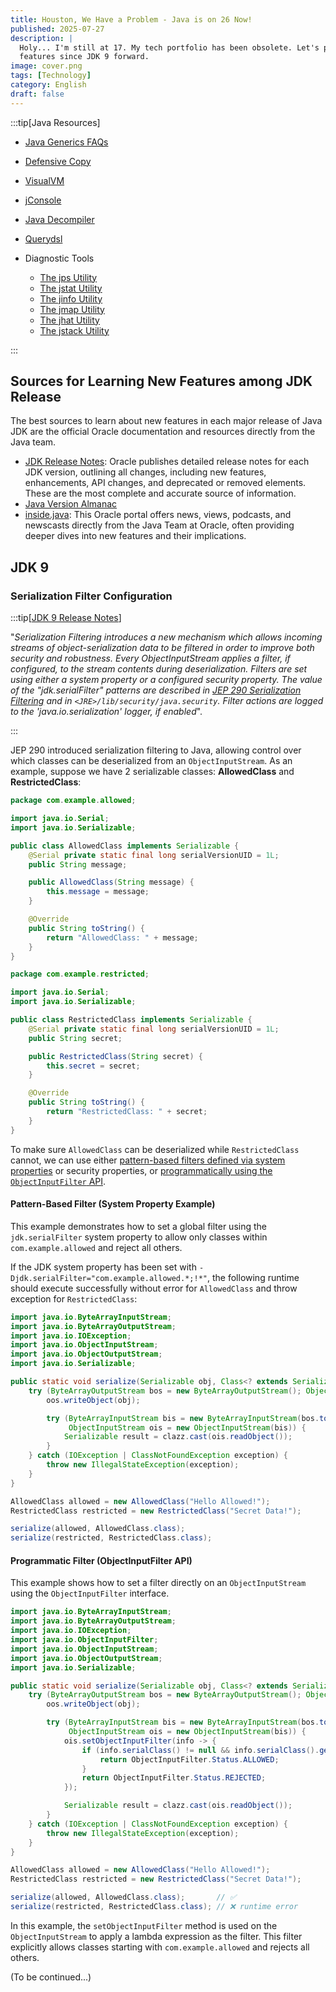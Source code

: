 ```yaml
---
title: Houston, We Have a Problem - Java is on 26 Now!
published: 2025-07-27
description: |
  Holy... I'm still at 17. My tech portfolio has been obsolete. Let's put up a blog that shares the updates and new
  features since JDK 9 forward.
image: cover.png
tags: [Technology]
category: English
draft: false
---
```


:::tip[Java Resources]

- [Java Generics FAQs](http://www.angelikalanger.com/GenericsFAQ/JavaGenericsFAQ.html)
- [Defensive Copy](http://www.javapractices.com/topic/TopicAction.do?Id=15)
- [VisualVM](https://visualvm.github.io/)
- [jConsole](https://openjdk.java.net/tools/svc/jconsole/)
- [Java Decompiler](http://java-decompiler.github.io/)
- [Querydsl](http://querydsl.com/)
- Diagnostic Tools

  - [The jps Utility](https://docs.oracle.com/javase/8/docs/technotes/guides/troubleshoot/tooldescr015.html)
  - [The jstat Utility](https://docs.oracle.com/javase/8/docs/technotes/guides/troubleshoot/tooldescr017.html)
  - [The jinfo Utility](https://docs.oracle.com/javase/8/docs/technotes/guides/troubleshoot/tooldescr013.html)
  - [The jmap Utility](https://docs.oracle.com/javase/8/docs/technotes/guides/troubleshoot/tooldescr014.html)
  - [The jhat Utility](https://docs.oracle.com/javase/8/docs/technotes/guides/troubleshoot/tooldescr012.html)
  - [The jstack Utility](https://docs.oracle.com/javase/8/docs/technotes/guides/troubleshoot/tooldescr016.html)

:::

Sources for Learning New Features among JDK Release
----------------------------------------------------

The best sources to learn about new features in each major release of Java JDK are the official Oracle documentation and
resources directly from the Java team.

- [JDK Release Notes](https://www.oracle.com/java/technologies/javase/jdk-relnotes-index.html): Oracle publishes
  detailed release notes for each JDK version, outlining all changes, including new features, enhancements, API changes,
  and deprecated or removed elements. These are the most complete and accurate source of information.
- [Java Version Almanac](https://javaalmanac.io/)
- [inside.java](https://inside.java/): This Oracle portal offers news, views, podcasts, and newscasts directly from the
  Java Team at Oracle, often providing deeper dives into new features and their implications.

JDK 9
-----

### Serialization Filter Configuration

:::tip[[JDK 9 Release Notes](https://www.oracle.com/java/technologies/javase/9-relnotes.html#JDK-8155760)]

"_Serialization Filtering introduces a new mechanism which allows incoming streams of object-serialization data to be
filtered in order to improve both security and robustness. Every ObjectInputStream applies a filter, if configured, to
the stream contents during deserialization. Filters are set using either a system property or a configured security
property. The value of the "jdk.serialFilter" patterns are described in
[JEP 290 Serialization Filtering](http://openjdk.java.net/jeps/290) and in `<JRE>/lib/security/java.security`. Filter
actions are logged to the 'java.io.serialization' logger, if enabled_".

:::

JEP 290 introduced serialization filtering to Java, allowing control over which classes can be deserialized from an
`ObjectInputStream`. As an example, suppose we have 2 serializable classes: __AllowedClass__ and __RestrictedClass__:

```java title="AllowedClass.java"
package com.example.allowed;

import java.io.Serial;
import java.io.Serializable;

public class AllowedClass implements Serializable {
    @Serial private static final long serialVersionUID = 1L;
    public String message;

    public AllowedClass(String message) {
        this.message = message;
    }

    @Override
    public String toString() {
        return "AllowedClass: " + message;
    }
}
```

```java title=RestrictedClass.java
package com.example.restricted;

import java.io.Serial;
import java.io.Serializable;

public class RestrictedClass implements Serializable {
    @Serial private static final long serialVersionUID = 1L;
    public String secret;

    public RestrictedClass(String secret) {
        this.secret = secret;
    }

    @Override
    public String toString() {
        return "RestrictedClass: " + secret;
    }
}
```

To make sure `AllowedClass` can be deserialized while `RestrictedClass` cannot, we can use either
[pattern-based filters defined via system properties](#pattern-based-filter-system-property-example) or security
properties, or [programmatically using the `ObjectInputFilter` API](#programmatic-filter-objectinputfilter-api).

#### Pattern-Based Filter (System Property Example)

This example demonstrates how to set a global filter using the `jdk.serialFilter` system property to allow only classes
within `com.example.allowed` and reject all others.

If the JDK system property has been set with `-Djdk.serialFilter="com.example.allowed.*;!*"`, the following runtime
should execute successfully without error for `AllowedClass` and throw exception for `RestrictedClass`:

```java ins="serialize(allowed, AllowedClass.class);" del="serialize(restricted, RestrictedClass.class);"
import java.io.ByteArrayInputStream;
import java.io.ByteArrayOutputStream;
import java.io.IOException;
import java.io.ObjectInputStream;
import java.io.ObjectOutputStream;
import java.io.Serializable;

public static void serialize(Serializable obj, Class<? extends Serializable> clazz) {
    try (ByteArrayOutputStream bos = new ByteArrayOutputStream(); ObjectOutputStream oos = new ObjectOutputStream(bos)) {
        oos.writeObject(obj);

        try (ByteArrayInputStream bis = new ByteArrayInputStream(bos.toByteArray());
             ObjectInputStream ois = new ObjectInputStream(bis)) {
            Serializable result = clazz.cast(ois.readObject());
        }
    } catch (IOException | ClassNotFoundException exception) {
        throw new IllegalStateException(exception);
    }
}

AllowedClass allowed = new AllowedClass("Hello Allowed!");
RestrictedClass restricted = new RestrictedClass("Secret Data!");

serialize(allowed, AllowedClass.class);    
serialize(restricted, RestrictedClass.class);
```

#### Programmatic Filter (ObjectInputFilter API)

This example shows how to set a filter directly on an `ObjectInputStream` using the `ObjectInputFilter` interface.

```java
import java.io.ByteArrayInputStream;
import java.io.ByteArrayOutputStream;
import java.io.IOException;
import java.io.ObjectInputFilter;
import java.io.ObjectInputStream;
import java.io.ObjectOutputStream;
import java.io.Serializable;

public static void serialize(Serializable obj, Class<? extends Serializable> clazz) {
    try (ByteArrayOutputStream bos = new ByteArrayOutputStream(); ObjectOutputStream oos = new ObjectOutputStream(bos)) {
        oos.writeObject(obj);

        try (ByteArrayInputStream bis = new ByteArrayInputStream(bos.toByteArray());
             ObjectInputStream ois = new ObjectInputStream(bis)) {
            ois.setObjectInputFilter(info -> {
                if (info.serialClass() != null && info.serialClass().getName().startsWith("com.example.allowed")) {
                    return ObjectInputFilter.Status.ALLOWED;
                }
                return ObjectInputFilter.Status.REJECTED;
            });

            Serializable result = clazz.cast(ois.readObject());
        }
    } catch (IOException | ClassNotFoundException exception) {
        throw new IllegalStateException(exception);
    }
}

AllowedClass allowed = new AllowedClass("Hello Allowed!");
RestrictedClass restricted = new RestrictedClass("Secret Data!");

serialize(allowed, AllowedClass.class);       // ✅
serialize(restricted, RestrictedClass.class); // ❌ runtime error
```

In this example, the `setObjectInputFilter` method is used on the `ObjectInputStream` to apply a lambda expression as
the filter. This filter explicitly allows classes starting with `com.example.allowed` and rejects all others.

(To be continued...)